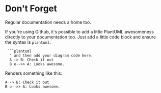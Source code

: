 # Don't Forget

Regular documentation needs a home too.

If you're using Github, it's possible to add a little PlantUML awesomeness directly to your documentation too. Just add a little code block and ensure the syntax is `plantuml`.

```
 ```plantuml
  ' and then add your diagram code here.
  A -> B: Check it out
  B o-->> A: Looks awesome.

```

Renders something like this:

```plantuml
A -> B: Check it out
B o-->> A: Looks awesome.
```